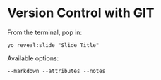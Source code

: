 
# Version Control with GIT

From the terminal, pop in:

  ```yo reveal:slide "Slide Title"```

Available options:

 ```--markdown --attributes --notes```

